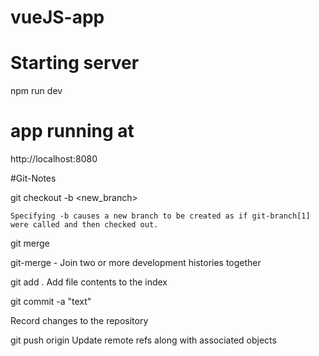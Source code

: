 # vueJS-app

# Starting server
npm run dev


# app running at
http://localhost:8080


#Git-Notes

 git checkout -b <new_branch>

    Specifying -b causes a new branch to be created as if git-branch[1] were called and then checked out.

 git merge <branch>
   
   git-merge - Join two or more development histories together

git add .
    Add file contents to the index

git commit -a "text"
   
   Record changes to the repository

git push origin <branch>
    Update remote refs along with associated objects